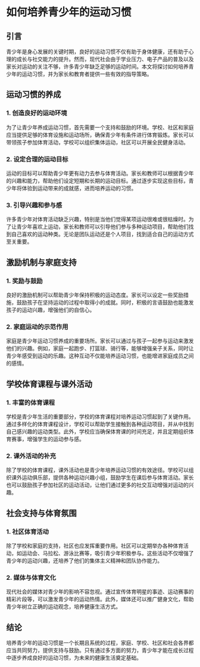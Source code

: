 # 如何培养青少年的运动习惯

## 引言

青少年是身心发展的关键时期，良好的运动习惯不仅有助于身体健康，还有助于心理的成长与社交能力的提升。然而，现代社会由于学业压力、电子产品的普及以及家长对运动的关注不够，许多青少年缺乏足够的运动时间。本文将探讨如何培养青少年的运动习惯，并为家长和教育者提供一些有效的指导策略。

## 运动习惯的养成

### 1. 创造良好的运动环境

为了让青少年养成运动习惯，首先需要一个支持和鼓励的环境。学校、社区和家庭应当提供足够的体育设施和运动场所，确保青少年有条件进行体育锻炼。家长可以带领孩子参加体育活动，学校可以组织集体运动，社区可以开展全民健身活动。

### 2. 设定合理的运动目标

运动的目标可以帮助青少年更有动力去参与体育活动。家长和教师可以根据青少年的兴趣和能力，帮助他们设定短期和长期的运动目标。通过逐步实现这些目标，青少年将体验到运动带来的成就感，进而培养运动的习惯。

### 3. 引导兴趣和参与感

许多青少年对体育活动缺乏兴趣，特别是当他们觉得某项运动很难或很枯燥时。为了让青少年喜欢上运动，家长和教师可以引导他们参与多种运动项目，帮助他们找到自己喜欢的运动种类。无论是团队运动还是个人项目，找到适合自己的运动方式至关重要。

## 激励机制与家庭支持

### 1. 奖励与鼓励

良好的激励机制可以帮助青少年保持积极的运动态度。家长可以设定一些奖励措施，鼓励孩子在坚持运动的过程中取得小的成就。同时，积极的言语鼓励也能激发孩子的运动兴趣，增强他们的自信心。

### 2. 家庭运动的示范作用

家庭是青少年运动习惯养成的重要场所。家长可以通过与孩子一起参与运动来激发他们的兴趣。例如，家庭一起跑步、打篮球、骑行等，能够增强亲子关系，同时让青少年感受到运动的乐趣。这种互动不仅能培养运动习惯，也能增进家庭成员之间的感情。

## 学校体育课程与课外活动

### 1. 丰富的体育课程

学校是青少年生活的重要部分，学校的体育课程对培养运动习惯起到了关键作用。通过多样化的体育课程设计，学校可以帮助学生接触到各种运动项目，并从中找到自己感兴趣的运动类型。此外，学校应当确保体育课的时间充足，并且定期组织体育赛事，增强学生的运动参与感。

### 2. 课外活动的补充

除了学校的体育课程，课外活动也是青少年培养运动习惯的有效途径。学校可以组织课外运动俱乐部，提供各种运动兴趣小组，鼓励学生在课后参与体育活动。家长也可以鼓励孩子参加社区的运动活动，让他们通过更多的社交互动增强对运动的兴趣。

## 社会支持与体育氛围

### 1. 社区体育活动

除了学校和家庭的支持，社区也应发挥重要作用。社区可以定期举办各种体育活动，如运动会、马拉松、游泳比赛等，吸引青少年积极参与。这些活动不仅增强了青少年的运动兴趣，还培养了他们的集体主义精神和团队协作能力。

### 2. 媒体与体育文化

现代社会的媒体对青少年的影响不容忽视。通过宣传体育明星的事迹、运动赛事的精彩片段等，可以激发青少年的运动热情。此外，媒体还可以推广健身文化，帮助青少年树立正确的运动观念，培养健康生活方式。

## 结论

培养青少年的运动习惯是一个长期且系统的过程，家庭、学校、社区和社会各界都应当共同努力，提供支持与鼓励。只有通过多方面的努力，青少年才能在成长过程中逐步养成良好的运动习惯，为未来的健康生活奠定基础。
